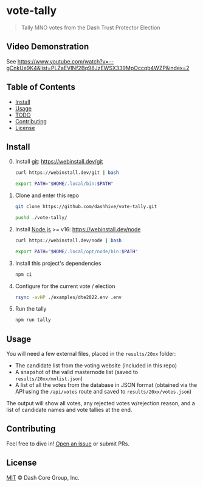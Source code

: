 # vote-tally

> Tally MNO votes from the Dash Trust Protector Election

## Video Demonstration

See
https://www.youtube.com/watch?v=--gCnkUe9K4&list=PLZaEVINf2Bq98JzEWSX339MpOccqb4WZP&index=2

## Table of Contents

- [Install](#install)
- [Usage](#usage)
- [TODO](#todo)
- [Contributing](#contributing)
- [License](#license)

## Install

0. Install [git](https://webinstall.dev/git): https://webinstall.dev/git

   ```sh
   curl https://webinstall.dev/git | bash

   export PATH="$HOME/.local/bin:$PATH"
   ```

1. Clone and enter this repo

   ```sh
   git clone https://github.com/dashhive/vote-tally.git

   pushd ./vote-tally/
   ```

2. Install [Node.js](https://webinstall.dev/node) >= v16:
   https://webinstall.dev/node

   ```sh
   curl https://webinstall.dev/node | bash

   export PATH="$HOME/.local/opt/node/bin:$PATH"
   ```

3. Install this project's dependencies
   ```sh
   npm ci
   ```
4. Configure for the current vote / election

   ```sh
   rsync -avHP ./examples/dte2022.env .env
   ```

5. Run the tally
   ```sh
   npm run tally
   ```

## Usage

You will need a few external files, placed in the `results/20xx` folder:

- The candidate list from the voting website (included in this repo)
- A snapshot of the valid masternode list (saved to `results/20xx/mnlist.json`)
- A list of all the votes from the database in JSON format (obtained via the API
  using the `/api/votes` route and saved to `results/20xx/votes.json`)

The output will show all votes, any rejected votes w/rejection reason, and a
list of candidate names and vote tallies at the end.

## Contributing

Feel free to dive in!
[Open an issue](https://github.com/dashevo/vote-tally/issues/new) or submit PRs.

## License

[MIT](LICENSE) &copy; Dash Core Group, Inc.
